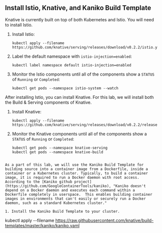 
## Install Istio, Knative, and Kaniko Build Template

Knative is currently built on top of both Kubernetes and Istio.  You will need to install Istio.

1. Install Istio:

	```
	kubectl apply --filename https://github.com/knative/serving/releases/download/v0.2.2/istio.yaml
	```
2. Label the default namespace with `istio-injection=enabled`:

	```
	kubectl label namespace default istio-injection=enabled
	```

3.  Monitor the Istio components until all of the components show a `STATUS` of
    `Running` or `Completed`:

    ```
    kubectl get pods --namespace istio-system --watch
    ```

After installing Istio, you can install Knative.  For this lab, we will install both the Build & Serving components of Knative.

1. Install Knative:

	```
	kubectl apply --filename https://github.com/knative/serving/releases/download/v0.2.2/release.yaml
	```

2. Monitor the Knative components until all of the components show a `STATUS` of `Running` or `Completed`:

	```
	kubectl get pods --namespace knative-serving
	kubectl get pods --namespace knative-build
  ```

As a part of this lab, we will use the Kaniko Build Template for building source into a container image from a Dockerfile, inside a container or a Kubernetes cluster. Typically, to build a container image, it is required to run a Docker daemon with root access. According to the [Kaniko github project](https://github.com/GoogleContainerTools/kaniko), "Kaniko doesn't depend on a Docker daemon and executes each command within a Dockerfile completely in userspace.  This enables building container images in environments that can't easily or securely run a Docker daemon, such as a standard Kubernetes cluster."

1. Install the Kaniko Build Template to your cluster.

  ```
  kubectl apply --filename https://raw.githubusercontent.com/knative/build-templates/master/kaniko/kaniko.yaml
  ```
